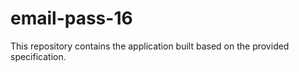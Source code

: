 # email-pass-16

This repository contains the application built based on the provided specification.